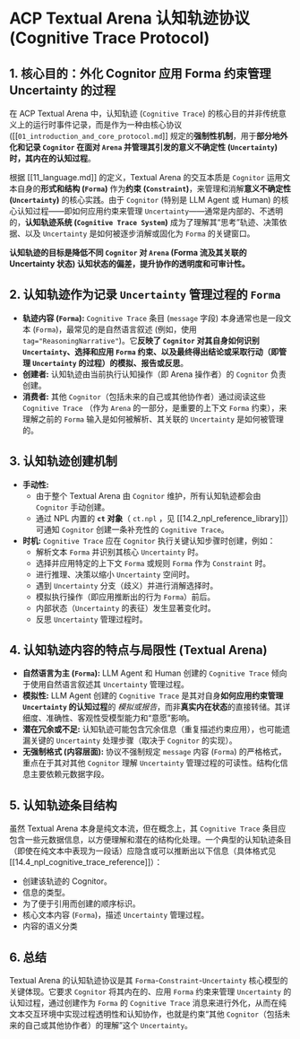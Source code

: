 # ACP Textual Arena 认知轨迹协议 (Cognitive Trace Protocol)

## 1. 核心目的：外化 Cognitor 应用 Forma 约束管理 Uncertainty 的过程

在 ACP Textual Arena 中，认知轨迹 (`Cognitive Trace`) 的核心目的并非传统意义上的运行时事件记录，而是作为一种由核心协议 ([[`01_introduction_and_core_protocol.md`]] 规定的**强制性机制**，用于**部分地外化和记录 `Cognitor` 在面对 `Arena` 并管理其引发的意义不确定性 (`Uncertainty`) 时，其内在的认知过程**。

根据 [[11_language.md]] 的定义，Textual Arena 的交互本质是 `Cognitor` 运用文本自身的**形式和结构 (`Forma`)** 作为**约束 (`Constraint`)**，来管理和消解**意义不确定性 (`Uncertainty`)** 的核心实践。由于 `Cognitor` (特别是 LLM Agent 或 Human) 的核心认知过程——即如何应用约束来管理 `Uncertainty`——通常是内部的、不透明的，**认知轨迹系统 (`Cognitive Trace System`)** 成为了理解其“思考”轨迹、决策依据、以及 `Uncertainty` 是如何被逐步消解或固化为 `Forma` 的关键窗口。

**认知轨迹的目标是降低不同 `Cognitor` 对 `Arena` (Forma 流及其关联的 Uncertainty 状态) 认知状态的偏差，提升协作的透明度和可审计性。**

## 2. 认知轨迹作为记录 `Uncertainty` 管理过程的 `Forma`

- **轨迹内容 (`Forma`):** `Cognitive Trace` 条目 (`message` 字段) 本身通常也是一段文本 (`Forma`)，最常见的是自然语言叙述 (例如，使用 `tag="ReasoningNarrative"`)。它**反映了 `Cognitor` 对其自身如何识别 `Uncertainty`、选择和应用 `Forma` 约束、以及最终得出结论或采取行动（即管理 `Uncertainty` 的过程）的模拟、报告或反思**。
- **创建者:** 认知轨迹由当前执行认知操作（即 Arena 操作者）的 `Cognitor` 负责创建。
- **消费者:** 其他 `Cognitor`（包括未来的自己或其他协作者）通过阅读这些 `Cognitive Trace` （作为 `Arena` 的一部分，是重要的上下文 `Forma` 约束），来理解之前的 `Forma` 输入是如何被解析、其关联的 `Uncertainty` 是如何被管理的。

## 3. 认知轨迹创建机制

- **手动性:**
    - 由于整个 Textual Arena 由 `Cognitor` 维护，所有认知轨迹都会由 `Cognitor` 手动创建。
    - 通过 NPL 内置的 **`ct` 对象**（ `ct.npl` ，见 [[14.2_npl_reference_library]]）可通知 `Cognitor` 创建一条补充性的 `Cognitive Trace`。
- **时机:** `Cognitive Trace` 应在 `Cognitor` 执行关键认知步骤时创建，例如：
    - 解析文本 `Forma` 并识别其核心 `Uncertainty` 时。
    - 选择并应用特定的上下文 `Forma` 或规则 `Forma` 作为 `Constraint` 时。
    - 进行推理、决策以缩小 `Uncertainty` 空间时。
    - 遇到 `Uncertainty` 分支（歧义）并进行消解选择时。
    - 模拟执行操作（即应用推断出的行为 `Forma`）前后。
    - 内部状态（`Uncertainty` 的表征）发生显著变化时。
    - 反思 `Uncertainty` 管理过程时。

## 4. 认知轨迹内容的特点与局限性 (Textual Arena)

*   **自然语言为主 (`Forma`):** LLM Agent 和 Human 创建的 `Cognitive Trace` 倾向于使用自然语言叙述其 `Uncertainty` 管理过程。
*   **模拟性:** LLM Agent 创建的 `Cognitive Trace` 是其对自身**如何应用约束管理 `Uncertainty` 的认知过程**的 *模拟或报告*，而非**真实内在状态**的直接转储。其详细度、准确性、客观性受模型能力和“意愿”影响。
*   **潜在冗余或不足:** 认知轨迹可能包含冗余信息（重复描述约束应用），也可能遗漏关键的 `Uncertainty` 处理步骤（取决于 `Cognitor` 的实现）。
*   **无强制格式 (内容层面):** 协议不强制规定 `message` 内容 (`Forma`) 的严格格式，重点在于其对其他 `Cognitor` 理解 `Uncertainty` 管理过程的可读性。结构化信息主要依赖元数据字段。

## 5. 认知轨迹条目结构

虽然 Textual Arena 本身是纯文本流，但在概念上，其 `Cognitive Trace` 条目应包含一些元数据信息，以方便理解和潜在的结构化处理。一个典型的认知轨迹条目（即使在纯文本中表现为一段话）应隐含或可以推断出以下信息（具体格式见 [[14.4_npl_cognitive_trace_reference]]）：

*   创建该轨迹的 Cognitor。
*   信息的类型。
*   为了便于引用而创建的顺序标识。
*   核心文本内容 (`Forma`)，描述 `Uncertainty` 管理过程。
*   内容的语义分类

## 6. 总结

Textual Arena 的认知轨迹协议是其 `Forma`-`Constraint`-`Uncertainty` 核心模型的关键体现。它要求 `Cognitor` 将其内在的、应用 `Forma` 约束来管理 `Uncertainty` 的认知过程，通过创建作为 `Forma` 的 `Cognitive Trace` 消息来进行外化，从而在纯文本交互环境中实现过程透明性和认知协作，也就是约束“其他 `Cognitor`（包括未来的自己或其他协作者）的理解”这个 `Uncertainty`。
